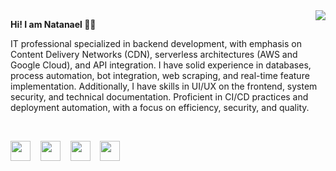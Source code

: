 <img src="https://i.imgur.com/9w8DWIq.png" align="right" />

<b>Hi! I am Natanael 👋🏻</b>

IT professional specialized in backend development, with emphasis on Content Delivery Networks (CDN), serverless architectures (AWS and Google Cloud), and API integration. I have solid experience in databases, process automation, bot integration, web scraping, and real-time feature implementation. Additionally, I have skills in UI/UX on the frontend, system security, and technical documentation. Proficient in CI/CD practices and deployment automation, with a focus on efficiency, security, and quality.

<br/>

<p align="left">
  <img src="https://i.imgur.com/kKYysyr.png" width="32">   
  <img src="https://i.imgur.com/FEKMOr6.png" width="32">   
  <img src="https://i.imgur.com/3UBzZzS.png" width="32">   
  <img src="https://i.imgur.com/cJwPbV4.png" width="32">
</p>

<!---
holasoycael/holasoycael is a ✨ special ✨ repository because its `README.md` (this file) appears on your GitHub profile.
You can click the Preview link to take a look at your changes.

- 👋 Hi, I’m @holasoycael
- 👀 I’m interested in ...
- 🌱 I’m currently learning ...
- 💞️ I’m looking to collaborate on ...
- 📫 How to reach me ...
--->

